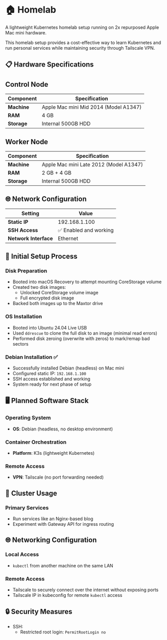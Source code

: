 # 🏠 Homelab

A lightweight Kubernetes homelab setup running on 2x repurposed Apple Mac mini hardware.

This homelab setup provides a cost-effective way to learn Kubernetes and run personal services while maintaining security through Tailscale VPN.


## 📋 Hardware Specifications

## Control Node

| Component | Specification |
|-----------|---------------|
| **Machine** | Apple Mac mini Mid 2014 (Model A1347) |
| **RAM** | 4 GB |
| **Storage** | Internal 500GB HDD |

## Worker Node

| Component | Specification |
|-----------|---------------|
| **Machine** | Apple Mac mini Late 2012 (Model A1347) |
| **RAM** | 2 GB + 4 GB |
| **Storage** | Internal 500GB HDD |


## 🌐 Network Configuration

| Setting | Value |
|---------|-------|
| **Static IP** | 192.168.1.100 |
| **SSH Access** | ✅ Enabled and working |
| **Network Interface** | Ethernet |

## 🔧 Initial Setup Process

### Disk Preparation
- Booted into macOS Recovery to attempt mounting CoreStorage volume
- Created two disk images:
  - Unlocked CoreStorage volume image
  - Full encrypted disk image
- Backed both images up to the Maxtor drive

### OS Installation
- Booted into Ubuntu 24.04 Live USB
- Used `ddrescue` to clone the full disk to an image (minimal read errors)
- Performed disk zeroing (overwrite with zeros) to mark/remap bad sectors

### Debian Installation ✅
- Successfully installed Debian (headless) on Mac mini
- Configured static IP: `192.168.1.100`
- SSH access established and working
- System ready for next phase of setup

## 🖥️ Planned Software Stack

### Operating System
- **OS**: Debian (headless, no desktop environment)

### Container Orchestration
- **Platform**: K3s (lightweight Kubernetes)

### Remote Access
- **VPN**: Tailscale (no port forwarding needed)

## 🚀 Cluster Usage

### Primary Services
- Run services like an Nginx-based blog
- Experiment with Gateway API for ingress routing

## 🌐 Networking Configuration

### Local Access
- `kubectl` from another machine on the same LAN

### Remote Access
- Tailscale to securely connect over the internet without exposing ports
- Tailscale IP in kubeconfig for remote `kubectl` access

## 🔒 Security Measures

- SSH:
    - Restricted root login: `PermitRootLogin no`
